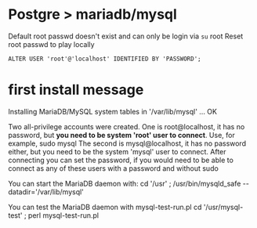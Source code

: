 # Postgre > mariadb/mysql

Default root passwd doesn't exist and can only be login via `su` root
Reset root passwd to play locally
```
ALTER USER 'root'@'localhost' IDENTIFIED BY 'PASSWORD';
```


# first install message
Installing MariaDB/MySQL system tables in '/var/lib/mysql' ...
OK

Two all-privilege accounts were created.
One is root@localhost, it has no password, but __you need to
be system 'root' user to connect__. Use, for example, sudo mysql
The second is mysql@localhost, it has no password either, but
you need to be the system 'mysql' user to connect.
After connecting you can set the password, if you would need to be
able to connect as any of these users with a password and without sudo


You can start the MariaDB daemon with:
cd '/usr' ; /usr/bin/mysqld_safe --datadir='/var/lib/mysql'

You can test the MariaDB daemon with mysql-test-run.pl
cd '/usr/mysql-test' ; perl mysql-test-run.pl

